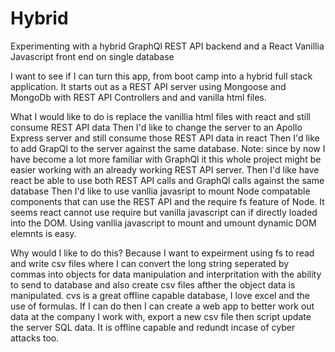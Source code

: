 # Hybrid
Experimenting with a hybrid GraphQl REST API backend and a React Vanillia Javascript front end on single database 

I want to see if I can turn this app, from boot camp into a hybrid full stack application. It starts out as a REST API server using Mongoose and MongoDb with REST API Controllers and and vanilla html files.

What I would like to do is replace the vanillia html files with react and still consume REST API data
Then I'd like to change the server to an Apollo Express server and still consume those REST API data in react
Then I'd like to add GrapQl to the server against the same database. Note: since by now I have become a lot more familiar with GraphQl it this whole project might be easier working with an already working REST API server.
Then I'd like have react be able to use both REST API calls and GraphQl calls against the same database
Then I'd like to use vanllia javasript to mount Node compatable components that can use the REST API and the require fs feature of Node. It seems react cannot use require but vanilla javascript can if directly loaded into the DOM. Using vanllia javascript to mount and umount dynamic DOM elemnts is easy.



Why would I like to do this? Because I want to expeirment using fs to read and write csv files where I can convert the long string seperated by commas into objects for data manipulation and interpritation with the ability to send to database and also create csv files afther the object data is manipulated. cvs is a great offline capable database, I love excel and the use of formulas. If I can do then I can create a web app to better work out data at the company I work with, export a new csv file then script update the server SQL data. It is offline capable and redundt incase of cyber attacks too.